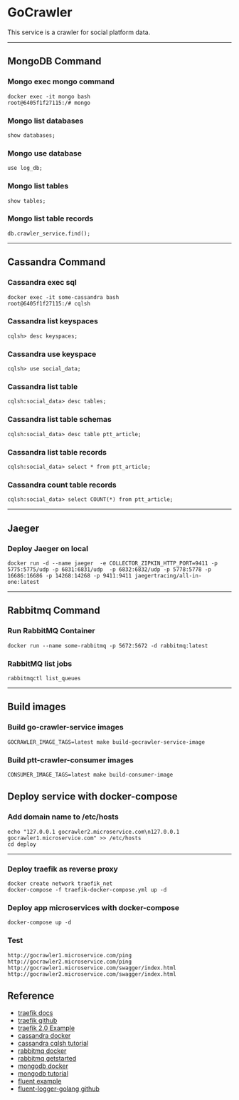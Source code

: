 
# GoCrawler
This service is a crawler for social platform data.
* * *
## MongoDB Command
### Mongo exec mongo command
```
docker exec -it mongo bash
root@6405f1f27115:/# mongo
```
### Mongo list databases
```
show databases;
```
### Mongo use database
```
use log_db;
```
### Mongo list tables
```
show tables;
```
### Mongo list table records
```
db.crawler_service.find();
```
* * *
## Cassandra Command
### Cassandra exec sql
```
docker exec -it some-cassandra bash
root@6405f1f27115:/# cqlsh
```
### Cassandra list keyspaces
```
cqlsh> desc keyspaces;
```
### Cassandra use keyspace
```
cqlsh> use social_data;
```
### Cassandra list table
```
cqlsh:social_data> desc tables;
```
### Cassandra list table schemas
```
cqlsh:social_data> desc table ptt_article;
```
### Cassandra list table records
```
cqlsh:social_data> select * from ptt_article;
```
### Cassandra count table records
```
cqlsh:social_data> select COUNT(*) from ptt_article;
```
* * *
## Jaeger
### Deploy Jaeger on local
```
docker run -d --name jaeger  -e COLLECTOR_ZIPKIN_HTTP_PORT=9411 -p 5775:5775/udp -p 6831:6831/udp  -p 6832:6832/udp -p 5778:5778 -p 16686:16686 -p 14268:14268 -p 9411:9411 jaegertracing/all-in-one:latest
```
* * *
## Rabbitmq Command
### Run RabbitMQ Container
```
docker run --name some-rabbitmq -p 5672:5672 -d rabbitmq:latest
```
### RabbitMQ list jobs
```
rabbitmqctl list_queues
```
* * *
## Build images
### Build go-crawler-service images
```
GOCRAWLER_IMAGE_TAGS=latest make build-gocrawler-service-image
```

### Build ptt-crawler-consumer images
```
CONSUMER_IMAGE_TAGS=latest make build-consumer-image  
```
## Deploy service with docker-compose

### Add domain name to /etc/hosts
```
echo "127.0.0.1 gocrawler2.microservice.com\n127.0.0.1 gocrawler1.microservice.com" >> /etc/hosts
cd deploy
```
* * *
### Deploy traefik as reverse proxy
```
docker create network traefik_net
docker-compose -f traefik-docker-compose.yml up -d
```
### Deploy app microservices with docker-compose
```
docker-compose up -d
```
### Test 
```
http://gocrawler1.microservice.com/ping
http://gocrawler2.microservice.com/ping
http://gocrawler1.microservice.com/swagger/index.html
http://gocrawler2.microservice.com/swagger/index.html
```
## Reference
* [traefik docs](https://doc.traefik.io/traefik/)
* [traefik github](https://github.com/traefik/traefik)
* [traefik 2.0 Example](https://github.com/DoTheEvo/Traefik-v2-examples)
* [cassandra  docker](https://hub.docker.com/_/cassandra)
* [cassandra cqlsh tutorial](https://www.tutorialspoint.com/cassandra/cassandra_cqlsh.htm)
* [rabbitmq docker](https://hub.docker.com/_/rabbitmq)
* [rabbitmq getstarted](https://www.rabbitmq.com/getstarted.html)
* [mongodb docker](https://hub.docker.com/_/mongo)
* [mongodb tutorial](https://www.tutorialspoint.com/mongodb/index.htm)
* [fluent example](https://github.com/sean830314/service-tool-note/tree/master/fluentd)
* [fluent-logger-golang github](https://github.com/fluent/fluent-logger-golang)
